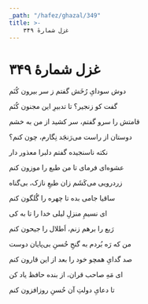 ```yaml
---
_path: "/hafez/ghazal/349"
title: >-
    غزل شمارهٔ ۳۴۹
---
```

# غزل شمارهٔ ۳۴۹

<div class="b" id="bn1"><div class="m1"><p>دوش سودایِ رُخَش گفتم ز سر بیرون کُنَم</p></div>
<div class="m2"><p>گفت کو زنجیر؟ تا تدبیرِ این مجنون کُنَم</p></div></div>
<div class="b" id="bn2"><div class="m1"><p>قامتش را سرو گفتم، سر کشید از من به خشم</p></div>
<div class="m2"><p>دوستان از راست می‌رَنجَد نِگارم، چون کنم؟</p></div></div>
<div class="b" id="bn3"><div class="m1"><p>نکته ناسنجیده گفتم دلبرا معذور دار</p></div>
<div class="m2"><p>عشوه‌ای فرمای تا من طبع را موزون کنم</p></div></div>
<div class="b" id="bn4"><div class="m1"><p>زردرویی می‌کَشَم زان طبعِ نازک، بی‌گناه</p></div>
<div class="m2"><p>ساقیا جامی بده تا چهره را گُلگون کنم</p></div></div>
<div class="b" id="bn5"><div class="m1"><p>ای نسیمِ منزلِ لیلی خدا را تا به کی</p></div>
<div class="m2"><p>رَبع را برهم زنم، اَطلال را جیحون کنم</p></div></div>
<div class="b" id="bn6"><div class="m1"><p>من که رَه بُردم به گنجِ حُسنِ بی‌پایان دوست</p></div>
<div class="m2"><p>صد گدایِ همچو خود را بعد از این قارون کنم</p></div></div>
<div class="b" id="bn7"><div class="m1"><p>ای مَهِ صاحب قران، از بنده حافظ یاد کن</p></div>
<div class="m2"><p>تا دعایِ دولتِ آن حُسنِ روزافزون کنم</p></div></div>
